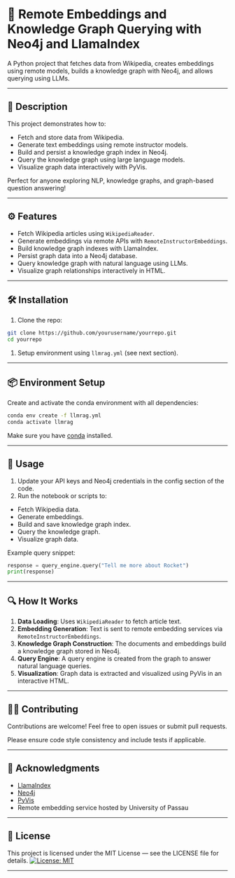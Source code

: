 # 🚀 Remote Embeddings and Knowledge Graph Querying with Neo4j and LlamaIndex

A Python project that fetches data from Wikipedia, creates embeddings using remote models, builds a knowledge graph with Neo4j, and allows querying using LLMs.

---

## 📝 Description

This project demonstrates how to:

- Fetch and store data from Wikipedia.
- Generate text embeddings using remote instructor models.
- Build and persist a knowledge graph index in Neo4j.
- Query the knowledge graph using large language models.
- Visualize graph data interactively with PyVis.

Perfect for anyone exploring NLP, knowledge graphs, and graph-based question answering!

---

## ⚙️ Features

- Fetch Wikipedia articles using `WikipediaReader`.
- Generate embeddings via remote APIs with `RemoteInstructorEmbeddings`.
- Build knowledge graph indexes with LlamaIndex.
- Persist graph data into a Neo4j database.
- Query knowledge graph with natural language using LLMs.
- Visualize graph relationships interactively in HTML.

---

## 🛠️ Installation

1. Clone the repo:

```bash
git clone https://github.com/yourusername/yourrepo.git
cd yourrepo

```

1. Setup environment using `llmrag.yml` (see next section).

---

## 📦 Environment Setup

Create and activate the conda environment with all dependencies:

```bash
conda env create -f llmrag.yml
conda activate llmrag

```

Make sure you have [conda](https://docs.conda.io/en/latest/) installed.

---

## 🌟 Usage

1. Update your API keys and Neo4j credentials in the config section of the code.
2. Run the notebook or scripts to:
- Fetch Wikipedia data.
- Generate embeddings.
- Build and save knowledge graph index.
- Query the knowledge graph.
- Visualize graph data.

Example query snippet:

```python
response = query_engine.query("Tell me more about Rocket")
print(response)

```

---

## 🔍 How It Works

1. **Data Loading**: Uses `WikipediaReader` to fetch article text.
2. **Embedding Generation**: Text is sent to remote embedding services via `RemoteInstructorEmbeddings`.
3. **Knowledge Graph Construction**: The documents and embeddings build a knowledge graph stored in Neo4j.
4. **Query Engine**: A query engine is created from the graph to answer natural language queries.
5. **Visualization**: Graph data is extracted and visualized using PyVis in an interactive HTML.

---

## 🧑‍💻 Contributing

Contributions are welcome! Feel free to open issues or submit pull requests.

Please ensure code style consistency and include tests if applicable.

---

## 🙏 Acknowledgments

- [LlamaIndex](https://github.com/jerryjliu/llama_index)
- [Neo4j](https://neo4j.com/)
- [PyVis](https://pyvis.readthedocs.io/en/latest/)
- Remote embedding service hosted by University of Passau

---

## 📄 License

This project is licensed under the MIT License — see the LICENSE file for details.
[![License: MIT](https://img.shields.io/badge/License-MIT-yellow.svg)](https://opensource.org/licenses/MIT)

---
